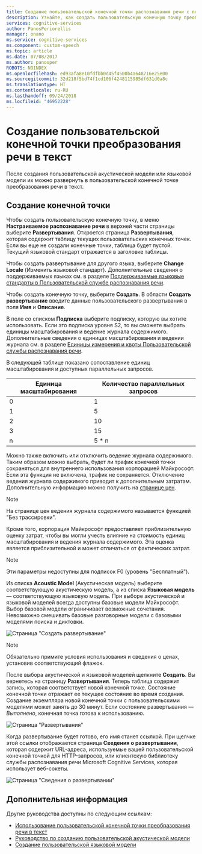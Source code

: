 ```yaml
---
title: Создание пользовательской конечной точки распознавания речи с помощью Пользовательской службы распознавания речи в Azure | Документация Майкрософт
description: Узнайте, как создать пользовательскую конечную точку преобразования речи в текст с помощью Пользовательской службы распознавания речи в Cognitive Services.
services: cognitive-services
author: PanosPeriorellis
manager: onano
ms.service: cognitive-services
ms.component: custom-speech
ms.topic: article
ms.date: 07/08/2017
ms.author: panosper
ROBOTS: NOINDEX
ms.openlocfilehash: ed93afa8e10fdfbb0d45f4500b4a648716e25e00
ms.sourcegitcommit: 32d218f5bd74f1cd106f4248115985df631d0a8c
ms.translationtype: HT
ms.contentlocale: ru-RU
ms.lasthandoff: 09/24/2018
ms.locfileid: "46952228"
---
```

# <a name="create-a-custom-speech-to-text-endpoint"></a>Создание пользовательской конечной точки преобразования речи в текст
После создания пользовательской акустической модели или языковой модели их можно развернуть в пользовательской конечной точке преобразования речи в текст. 

## <a name="create-an-endpoint"></a>Создание конечной точки
Чтобы создать пользовательскую конечную точку, в меню **Настраиваемое распознавание речи** в верхней части страницы выберите **Развертывания**. Откроется страница **Развертывания**, которая содержит таблицу текущих пользовательских конечных точек. Если вы еще не создали конечные точки, таблица будет пустой. Текущий языковой стандарт отражается в заголовке таблицы. 

Чтобы создать развертывание для другого языка, выберите **Change Locale** (Изменить языковой стандарт). Дополнительные сведения о поддерживаемых языках см. в разделе [Поддерживаемые языковые стандарты в Пользовательской службе распознавания речи](cognitive-services-custom-speech-change-locale.md).

Чтобы создать конечную точку, выберите **Создать**. В области **Создать развертывание** введите данные пользовательского развертывания в поля **Имя** и **Описание**.

В поле со списком **Подписка** выберите подписку, которую вы хотите использовать. Если это подписка уровня S2, то вы сможете выбрать единицы масштабирования и ведение журнала содержимого. Дополнительные сведения о единицах масштабирования и ведении журнала см. в разделе [Единицы измерения и квоты Пользовательской службы распознавания речи](../cognitive-services-custom-speech-meters.md).

В следующей таблице показано сопоставление единиц масштабирования и доступных параллельных запросов.

| Единица масштабирования | Количество параллельных запросов |
| ------ | ----- |
| 0 | 1 |
| 1 | 5 |
| 2 | 10 |
| 3 | 15 |
| n | 5 * n |

Можно также включить или отключить ведение журнала содержимого. Таким образом можно выбрать, будет ли трафик конечной точки сохраняться для внутреннего использования корпорацией Майкрософт. Если эта функция не включена, трафик не сохраняется. Отключение ведения журнала содержимого приводит к дополнительным затратам. Дополнительную информацию можно получить на [странице цен](https://azure.microsoft.com/pricing/details/cognitive-services/custom-speech-service/).

> [!NOTE]
> На странице цен ведения журнала содержимого называется функцией "Без трассировки".
>


Кроме того, корпорация Майкрософт предоставляет приблизительную оценку затрат, чтобы вы могли учесть влияние на стоимость единиц масштабирования и ведения журнала содержимого. Эта оценка является приблизительной и может отличаться от фактических затрат.

> [!NOTE]
> Эти параметры недоступны для подписок F0 (уровень "Бесплатный").
>

Из списка **Acoustic Model** (Акустическая модель) выберите соответствующую акустическую модель, а из списка **Языковая модель** — соответствующую языковую модель. При выборе акустической и языковой моделей всегда доступны базовые модели Майкрософт. Выбор базовой модели ограничивает возможные сочетания. Невозможно смешивать базовые разговорные модели с базовыми моделями поиска и диктовки.

![Страница "Создать развертывание"](../../../media/cognitive-services/custom-speech-service/custom-speech-deployment-create2.png)

> [!NOTE]
> Обязательно примите условия использования и сведения о ценах, установив соответствующий флажок.
>

После выбора акустической и языковой моделей щелкните **Создать**. Вы вернетесь на страницу **Развертывания**. Теперь таблица содержит запись, которая соответствует новой конечной точке. Состояние конечной точки отражает ее текущее состояние во время создания. Создание экземпляра новой конечной точки с пользовательскими моделями может занять до 30 минут. Если состояние развертывания — *Выполнено*, конечная точка готова к использованию.

![Страница "Развертывания"](../../../media/cognitive-services/custom-speech-service/custom-speech-deployment-ready.png)

Когда развертывание будет готово, его имя станет ссылкой. При щелчке этой ссылки отображается страница **Сведения о развертывании**, которая содержит URL-адреса, используемые вашей пользовательской конечной точкой для HTTP-запросов, или клиентскую библиотеку службы распознавания речи Microsoft Cognitive Services, которая использует веб-сокеты.

![Страница "Сведения о развертывании"](../../../media/cognitive-services/custom-speech-service/custom-speech-deployment-info2.png)

## <a name="next-steps"></a>Дополнительная информация

Другие руководства доступны по следующим ссылкам:
* [Использование пользовательской конечной точки преобразования речи в текст](cognitive-services-custom-speech-use-endpoint.md)
* [Руководство по созданию пользовательской акустической модели](cognitive-services-custom-speech-create-acoustic-model.md)
* [Создание пользовательской языковой модели](cognitive-services-custom-speech-create-language-model.md)
